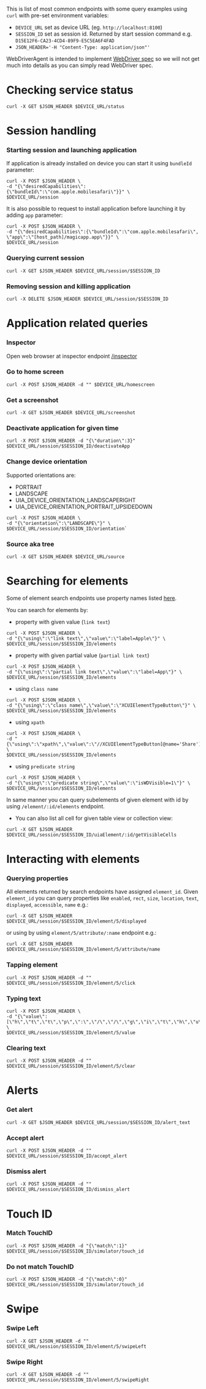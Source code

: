This is list of most common endpoints with some query examples using `curl` with pre-set environment variables:
* `DEVICE_URL` set as device URL (eg. `http://localhost:8100`)
* `SESSION_ID` set as session id. Returned by start session command e.g. `D15E12F6-CA23-4CD4-89F9-E5C5EA6F4FAD`
* `JSON_HEADER='-H "Content-Type: application/json"'`

WebDriverAgent is intended to implement [WebDriver spec](https://w3c.github.io/webdriver/webdriver-spec.html) so we will not get much into details as you can simply read WebDriver spec.

# Checking service status
```
curl -X GET $JSON_HEADER $DEVICE_URL/status
```

# Session handling
### Starting session and launching application
If application is already installed on device you can start it using `bundleId` parameter:
```
curl -X POST $JSON_HEADER \
-d "{\"desiredCapabilities\":{\"bundleId\":\"com.apple.mobilesafari\"}}" \
$DEVICE_URL/session
```
It is also possible to request to install application before launching it by adding `app` parameter:
```
curl -X POST $JSON_HEADER \
-d "{\"desiredCapabilities\":{\"bundleId\":\"com.apple.mobilesafari\", \"app\":\"[host_path]/magicapp.app\"}}" \
$DEVICE_URL/session
``` 
### Querying current session
`curl -X GET $JSON_HEADER $DEVICE_URL/session/$SESSION_ID`
### Removing session and killing application
`curl -X DELETE $JSON_HEADER $DEVICE_URL/session/$SESSION_ID`

# Application related queries
### Inspector
Open web browser at inspector endpoint [/inspector](http://localhost:8100/inspector)
### Go to home screen
`curl -X POST $JSON_HEADER -d "" $DEVICE_URL/homescreen`
### Get a screenshot
`curl -X GET $JSON_HEADER $DEVICE_URL/screenshot`
### Deactivate application for given time
`curl -X POST $JSON_HEADER -d "{\"duration\":3}" $DEVICE_URL/session/$SESSION_ID/deactivateApp`
### Change device orientation
Supported orientations are:
- PORTRAIT
- LANDSCAPE
- UIA_DEVICE_ORIENTATION_LANDSCAPERIGHT
- UIA_DEVICE_ORIENTATION_PORTRAIT_UPSIDEDOWN
```
curl -X POST $JSON_HEADER \
-d "{\"orientation\":\"LANDSCAPE\"}" \
$DEVICE_URL/session/$SESSION_ID/orientation`
```
### Source aka tree 
`curl -X GET $JSON_HEADER $DEVICE_URL/source`

# Searching for elements
Some of element search endpoints use property names listed [here](https://github.com/facebook/WebDriverAgent/wiki/Queries#querying-properties).

You can search for elements by:
* property with given value (`link text`)
```
curl -X POST $JSON_HEADER \
-d "{\"using\":\"link text\",\"value\":\"label=Apple\"}" \
$DEVICE_URL/session/$SESSION_ID/elements
```

* property with given partial value (`partial link text`)
```
curl -X POST $JSON_HEADER \
-d "{\"using\":\"partial link text\",\"value\":\"label=App\"}" \
$DEVICE_URL/session/$SESSION_ID/elements
```

* using `class name`
```
curl -X POST $JSON_HEADER \
-d "{\"using\":\"class name\",\"value\":\"XCUIElementTypeButton\"}" \
$DEVICE_URL/session/$SESSION_ID/elements
```

* using `xpath`
```
curl -X POST $JSON_HEADER \
-d "{\"using\":\"xpath\",\"value\":\"//XCUIElementTypeButton[@name='Share']\"}" \
$DEVICE_URL/session/$SESSION_ID/elements
```

* using `predicate string`
```
curl -X POST $JSON_HEADER \
-d "{\"using\":\"predicate string\",\"value\":\"isWDVisible=1\"}" \
$DEVICE_URL/session/$SESSION_ID/elements
```

In same manner you can query subelements of given element with id by using `/element/:id/elements` endpoint.
* You can also list all cell for given table view or collection view:

`curl -X GET $JSON_HEADER $DEVICE_URL/session/$SESSION_ID/uiaElement/:id/getVisibleCells`


# Interacting with elements
### Querying properties
All elements returned by search endpoints have assigned `element_id`. Given `element_id` you can query properties like `enabled`, `rect`, `size`, `location`, `text`, `displayed`, `accessible`, `name` e.g.:

`curl -X GET $JSON_HEADER $DEVICE_URL/session/$SESSION_ID/element/5/displayed`

or using by using `element/5/attribute/:name` endpoint e.g.:

`curl -X GET $JSON_HEADER $DEVICE_URL/session/$SESSION_ID/element/5/attribute/name`

### Tapping element
```
curl -X POST $JSON_HEADER -d "" $DEVICE_URL/session/$SESSION_ID/element/5/click
```
### Typing text
```
curl -X POST $JSON_HEADER \
-d "{\"value\":[\"h\",\"t\",\"t\",\"p\",\":\",\"/\",\"/\",\"g\",\"i\",\"t\",\"h\",\"u\",\"b\",\".\",\"c\",\"o\",\"m\",\"\\n\"]}" \
$DEVICE_URL/session/$SESSION_ID/element/5/value
```
### Clearing text
```
curl -X POST $JSON_HEADER -d "" $DEVICE_URL/session/$SESSION_ID/element/5/clear
```

# Alerts
### Get alert
`curl -X GET $JSON_HEADER $DEVICE_URL/session/$SESSION_ID/alert_text`
### Accept alert
`curl -X POST $JSON_HEADER -d "" $DEVICE_URL/session/$SESSION_ID/accept_alert`
### Dismiss alert
`curl -X POST $JSON_HEADER -d "" $DEVICE_URL/session/$SESSION_ID/dismiss_alert`

# Touch ID
### Match TouchID
`curl -X POST $JSON_HEADER -d "{\"match\":1}" $DEVICE_URL/session/$SESSION_ID/simulator/touch_id`
### Do not match TouchID
`curl -X POST $JSON_HEADER -d "{\"match\":0}" $DEVICE_URL/session/$SESSION_ID/simulator/touch_id`

# Swipe
### Swipe Left
`curl -X GET $JSON_HEADER -d "" $DEVICE_URL/session/$SESSION_ID/element/5/swipeLeft`
### Swipe Right
`curl -X GET $JSON_HEADER -d "" $DEVICE_URL/session/$SESSION_ID/element/5/swipeRight`